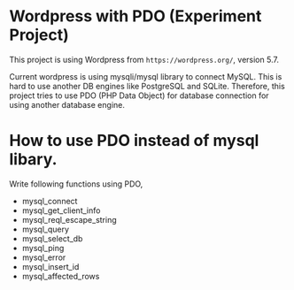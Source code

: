 # Wordpress with PDO (Experiment Project)

This project is using Wordpress from ```https://wordpress.org/```, version 5.7.

Current wordpress is using mysqli/mysql library to connect MySQL. This is hard to use another DB engines like PostgreSQL and SQLite. Therefore, this project tries to use PDO (PHP Data Object) for database connection for using another database engine.


# How to use PDO instead of mysql libary.

Write following functions using PDO,
- mysql_connect
- mysql_get_client_info
- mysql_reql_escape_string
- mysql_query
- mysql_select_db
- mysql_ping
- mysql_error
- mysql_insert_id
- mysql_affected_rows

